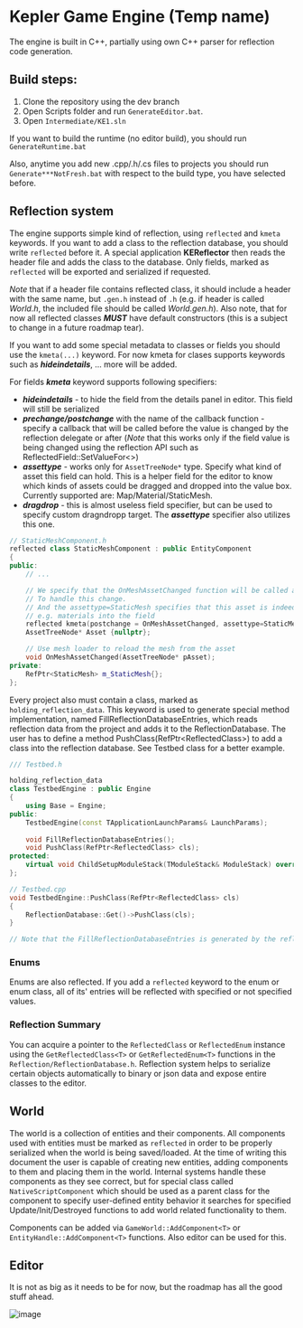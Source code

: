 # Kepler Game Engine (Temp name)

The engine is built in C++, partially using own C++ parser for reflection code generation.

## Build steps:
1. Clone the repository using the dev branch
2. Open Scripts folder and run ```GenerateEditor.bat```. 
3. Open ```Intermediate/KE1.sln```

If you want to build the runtime (no editor build), you should run ```GenerateRuntime.bat```

Also, anytime you add new .cpp/.h/.cs files to projects you should run ```Generate***NotFresh.bat``` with respect to the build type, 
you have selected before.

## Reflection system

The engine supports simple kind of reflection, using ```reflected``` and ```kmeta``` keywords. If you want to add a class to the reflection database, you should write ```reflected``` before it. A special application __KEReflector__ then reads the header file and adds the class to the database. Only fields, marked as ```reflected``` will be exported and serialized if requested.

*Note* that if a header file contains reflected class, it should include a header with the same name, but ```.gen.h``` instead of ```.h``` (e.g. if header is called *World.h*, the included file should be called *World.gen.h*). Also note, that for now all reflected classes ***MUST*** have default constructors (this is a subject to change in a future roadmap tear). 

If you want to add some special metadata to classes or fields you should use the ```kmeta(...)``` keyword. For now kmeta for clases supports keywords such as ***hideindetails***, ... more will be added.

For fields ***kmeta*** keyword supports following specifiers: 
 * ***hideindetails*** - to hide the field from the details panel in editor. This field will still be serialized
 * ***prechange/postchange*** with the name of the callback function - specify a callback that will be called before the value is changed by the reflection delegate or after (*Note* that this works only if the field value is being changed using the reflection API such as ReflectedField::SetValueFor<>)
 * ***assettype*** - works only for ```AssetTreeNode*``` type. Specify what kind of asset this field can hold. This is a helper field for the editor to know which kinds of assets could be dragged and dropped into the value box. Currently supported are: Map/Material/StaticMesh.
 * ***dragdrop*** - this is almost useless field specifier, but can be used to specify custom dragndropp target. The ***assettype*** specifier also utilizes this one.

```C++
// StaticMeshComponent.h
reflected class StaticMeshComponent : public EntityComponent
{
public:
	// ...

    // We specify that the OnMeshAssetChanged function will be called after the reflection system sets a new asset.
    // To handle this change.
    // And the assettype=StaticMesh specifies that this asset is indeed a static mesh, and we should disallow dropping 
    // e.g. materials into the field
    reflected kmeta(postchange = OnMeshAssetChanged, assettype=StaticMesh)
	AssetTreeNode* Asset {nullptr};

    // Use mesh loader to reload the mesh from the asset
	void OnMeshAssetChanged(AssetTreeNode* pAsset);
private:
	RefPtr<StaticMesh> m_StaticMesh{};
};
```

Every project also must contain a class, marked as ```holding_reflection_data```. This keyword is used to generate special method implementation, named FillReflectionDatabaseEntries, which reads reflection data from the project and adds it to the ReflectionDatabase. The user has to define a method PushClass(RefPtr\<ReflectedClass\>) to add a class into the reflection database. See Testbed class for a better example.

```C++
/// Testbed.h

holding_reflection_data 
class TestbedEngine : public Engine
{
	using Base = Engine;
public:
	TestbedEngine(const TApplicationLaunchParams& LaunchParams);
	
	void FillReflectionDatabaseEntries();
	void PushClass(RefPtr<ReflectedClass> cls);
protected:
	virtual void ChildSetupModuleStack(TModuleStack& ModuleStack) override;
};

// Testbed.cpp
void TestbedEngine::PushClass(RefPtr<ReflectedClass> cls)
{
	ReflectionDatabase::Get()->PushClass(cls);
}

// Note that the FillReflectionDatabaseEntries is generated by the reflection system and should not be defined.
```

### Enums

Enums are also reflected. If you add a ```reflected``` keyword to the enum or enum class, all of its' entries will be reflected with specified or not specified values.

### Reflection Summary

You can acquire a pointer to the ```ReflectedClass``` or ```ReflectedEnum``` instance using the ```GetReflectedClass<T>``` or ```GetReflectedEnum<T>``` functions in the ```Reflection/ReflectionDatabase.h```.
Reflection system helps to serialize certain objects automatically to binary or json data and expose entire classes to the editor.

## World

The world is a collection of entities and their components. All components used with entities must be marked as ```reflected``` in order to be properly serialized when the world is being saved/loaded. At the time of writing this document the user is capable of creating new entities, adding components to them and placing them in the world. Internal systems handle these components as they see correct, but for special class called ```NativeScriptComponent``` which should be used as a parent class for the component to specify user-defined entity behavior it searches for specified Update/Init/Destroyed functions to add world related functionality to them.

Components can be added via ```GameWorld::AddComponent<T>``` or ```EntityHandle::AddComponent<T>``` functions. Also editor can be used for this.

## Editor
It is not as big as it needs to be for now, but the roadmap has all the good stuff ahead.

![image](https://user-images.githubusercontent.com/58666222/199279586-1ccc9ca5-f9e7-4211-ac21-8f158533c3c7.png)

